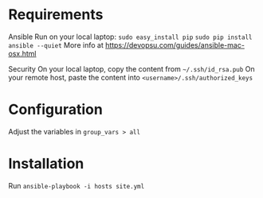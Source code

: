 # Requirements
Ansible
Run on your local laptop:
`sudo easy_install pip`
`sudo pip install ansible --quiet`
More info at https://devopsu.com/guides/ansible-mac-osx.html

Security
On your local laptop, copy the content from `~/.ssh/id_rsa.pub`
On your remote host, paste the content into `<username>/.ssh/authorized_keys`

# Configuration
Adjust the variables in `group_vars > all`

# Installation
Run `ansible-playbook -i hosts site.yml`
